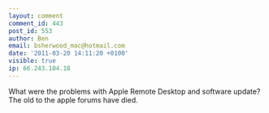 ```yaml
---
layout: comment
comment_id: 443
post_id: 553
author: Ben
email: bsherwood_mac@hotmail.com
date: '2011-03-20 14:11:20 +0100'
visible: true
ip: 66.243.104.18
---
```

What were the problems with Apple Remote Desktop and software update?  The old to the apple forums have died.
